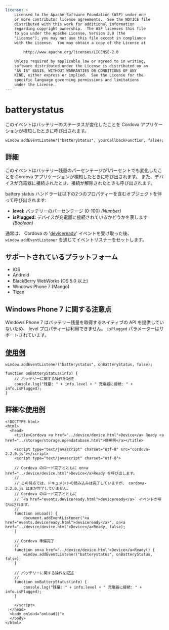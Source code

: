 ```yaml
---
license: >
    Licensed to the Apache Software Foundation (ASF) under one
    or more contributor license agreements.  See the NOTICE file
    distributed with this work for additional information
    regarding copyright ownership.  The ASF licenses this file
    to you under the Apache License, Version 2.0 (the
    "License"); you may not use this file except in compliance
    with the License.  You may obtain a copy of the License at

        http://www.apache.org/licenses/LICENSE-2.0

    Unless required by applicable law or agreed to in writing,
    software distributed under the License is distributed on an
    "AS IS" BASIS, WITHOUT WARRANTIES OR CONDITIONS OF ANY
    KIND, either express or implied.  See the License for the
    specific language governing permissions and limitations
    under the License.
---
```


batterystatus
===========

このイベントはバッテリーのステータスが変化したことを Cordova アプリケーションが検知したときに呼び出されます。

    window.addEventListener("batterystatus", yourCallbackFunction, false);

詳細
-------

このイベントはバッテリー残量のパーセンテージが1パーセントでも変化したことを Cordova アプリケーションが検知したときに呼び出されます。 また、デバイスが充電器に接続されたとき、接続が解除されたときも呼び出されます。

battery status ハンドラーは以下の2つのプロパティーを含むオブジェクトを伴って呼び出されます:

- __level:__ バッテリーのパーセンテージ (0-100) _(Number)_
- __isPlugged:__ デバイスが充電器に接続されているかどうかを表します _(Boolean)_

通常は、 Cordova の '<a href="events.deviceready.html">deviceready</a>' イベントを受け取った後、 `window.addEventListener` を通じてイベントリスナーをセットします。

サポートされているプラットフォーム
-------------------

- iOS
- Android
- BlackBerry WebWorks (OS 5.0 以上)
- Windows Phone 7 (Mango)
- Tizen

Windows Phone 7 に関する注意点
----------------------

Windows Phone 7 はバッテリー残量を取得するネイティブの API を提供していないため、
level プロパティーは利用できません。 `isPlugged` パラメーターはサポートされています。

<a href="../storage/storage.opendatabase.html">使用例</a>
-------------

    window.addEventListener("batterystatus", onBatteryStatus, false);

    function onBatteryStatus(info) {
        // バッテリーに関する操作を記述
        console.log("残量: " + info.level + " 充電器に接続: " + info.isPlugged);
    }

詳細な<a href="../storage/storage.opendatabase.html">使用例</a>
------------

    <!DOCTYPE html>
    <html>
      <head>
        <title>Cordova <a href="../device/device.html">Device</a> Ready <a href="../storage/storage.opendatabase.html">使用例</a></title>

        <script type="text/javascript" charset="utf-8" src="cordova-2.2.0.js"></script>
        <script type="text/javascript" charset="utf-8">

        // Cordova のロード完了とともに on<a href="../device/device.html">Device</a>Ready を呼び出します。
        //
        // この時点では、ドキュメントの読み込みは完了していますが、 cordova-2.2.0.js はまだ完了していません。
        // Cordova のロード完了とともに
        // `<a href="events.deviceready.html">deviceready</a>` イベントが呼び出されます。
        //
        function onLoad() {
            document.addEventListener("<a href="events.deviceready.html">deviceready</a>", on<a href="../device/device.html">Device</a>Ready, false);
        }

        // Cordova 準備完了
        //
        function on<a href="../device/device.html">Device</a>Ready() {
            window.addEventListener("batterystatus", onBatteryStatus, false);
        }

        // バッテリーに関する操作を記述
        //
        function onBatteryStatus(info) {
            console.log("残量: " + info.level + " 充電器に接続: " + info.isPlugged);
        }

        </script>
      </head>
      <body onload="onLoad()">
      </body>
    </html>
